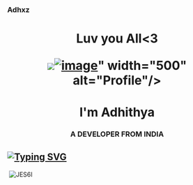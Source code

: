 ### Adhxz



<h1> <p align="center">Luv you All<3

<p align="center">
  <a href="https://www.instagram.com/https://instagram.com/jes6i.fx/"><img src="<a href="https://ibb.co/tsCvYxB"><img src="https://i.ibb.co/tsCvYxB/image.jpg" alt="image" border="0"></a>" width="500" alt="Profile"/> </a> 
</p>


                                           
                                           
<h1 align="center">I'm Adhithya</h1>
<h3 align="center">A DEVELOPER FROM INDIA</h3>
  
  ## [![Typing SVG](https://readme-typing-svg.herokuapp.com?font=Rockstar-ExtraBold&color=F33A6A&lines=WELCOME+TO+JESTI+GIT;CREATED+BY+ADHI+8x;I+AM+AN+EDITOR+JOIN+DISCORD+FOR+MORE)](https://git.io/typing-svg)




<p>&nbsp;<img align="center" src="https://github-readme-stats.vercel.app/api?username=JES6I&show_icons=true&locale=en" alt="JES6I" /></p>
